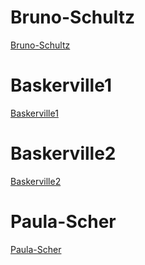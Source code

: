
# Bruno-Schultz

[Bruno-Schultz](https://emckay03.github.io/My-Filing-Cabinet/gh-pages/schultz/bruno-schultz-4.html) 

# Baskerville1

[Baskerville1](https://emckay03.github.io/My-Filing-Cabinet/baskerville1.html)

# Baskerville2

[Baskerville2](https://emckay03.github.io/My-Filing-Cabinet/gh-pages/Baskerville1/baskerville2.html)

# Paula-Scher
[Paula-Scher](https://emckay03.github.io/My-Filing-Cabinet/gh-pages/paulascher/paulascherbrand.html)